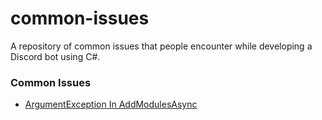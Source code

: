 # common-issues
A repository of common issues that people encounter while developing a Discord bot using C#.

### Common Issues
- [ArgumentException In AddModulesAsync](ArgumentExceptionAddModulesAsync.md)